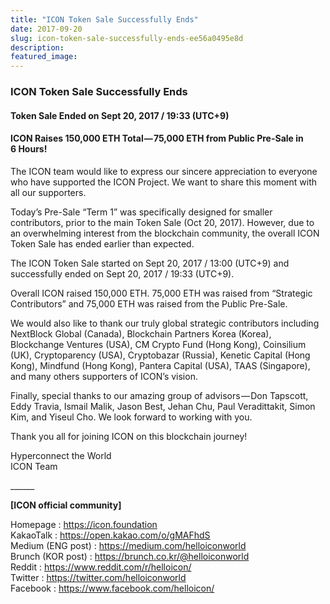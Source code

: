 ```yaml
---
title: "ICON Token Sale Successfully Ends"
date: 2017-09-20
slug: icon-token-sale-successfully-ends-ee56a0495e8d
description:
featured_image:
---
```


### ICON Token Sale Successfully Ends

#### Token Sale Ended on Sept 20, 2017 / 19:33 (UTC+9)

#### ICON Raises 150,000 ETH Total — 75,000 ETH from Public Pre-Sale in 6 Hours!

The ICON team would like to express our sincere appreciation to everyone who have supported the ICON Project. We want to share this moment with all our supporters.

Today’s Pre-Sale “Term 1” was specifically designed for smaller contributors, prior to the main Token Sale (Oct 20, 2017). However, due to an overwhelming interest from the blockchain community, the overall ICON Token Sale has ended earlier than expected.

The ICON Token Sale started on Sept 20, 2017 / 13:00 (UTC+9) and successfully ended on Sept 20, 2017 / 19:33 (UTC+9).

Overall ICON raised 150,000 ETH. 75,000 ETH was raised from “Strategic Contributors” and 75,000 ETH was raised from the Public Pre-Sale.

We would also like to thank our truly global strategic contributors including NextBlock Global (Canada), Blockchain Partners Korea (Korea), Blockchange Ventures (USA), CM Crypto Fund (Hong Kong), Coinsilium (UK), Cryptoparency (USA), Cryptobazar (Russia), Kenetic Capital (Hong Kong), Mindfund (Hong Kong), Pantera Capital (USA), TAAS (Singapore), and many others supporters of ICON’s vision.

Finally, special thanks to our amazing group of advisors — Don Tapscott, Eddy Travia, Ismail Malik, Jason Best, Jehan Chu, Paul Veradittakit, Simon Kim, and Yiseul Cho. We look forward to working with you.

Thank you all for joining ICON on this blockchain journey!

Hyperconnect the World  
ICON Team

\_\_\_\_\_\_

**[ICON official community]**

Homepage : <https://icon.foundation>  
KakaoTalk : <https://open.kakao.com/o/gMAFhdS>  
Medium (ENG post) : <https://medium.com/helloiconworld>  
Brunch (KOR post) : <https://brunch.co.kr/@helloiconworld>  
Reddit : <https://www.reddit.com/r/helloicon/>  
Twitter : <https://twitter.com/helloiconworld>  
Facebook : <https://www.facebook.com/helloicon/>

